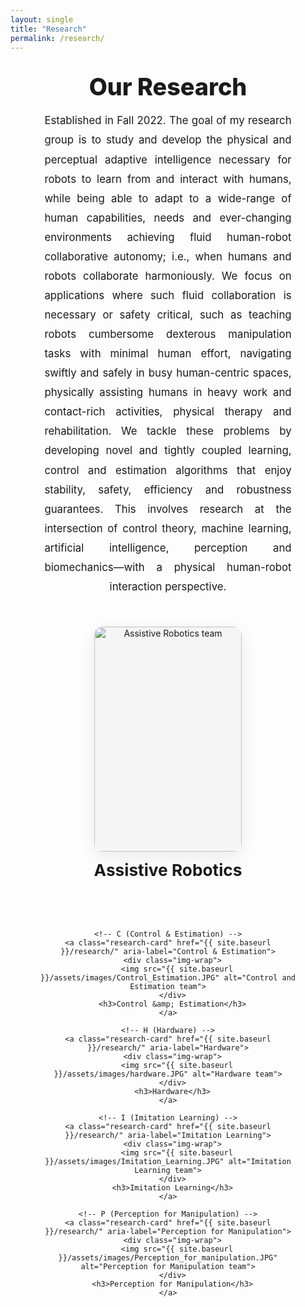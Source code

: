 ```yaml
---
layout: single
title: "Research"
permalink: /research/
---
```


<div class="research-wrap">
  <h2 class="research-title">Our Research</h2>

  <div class="research-text">
    Established in Fall 2022. The goal of my research group is to study and develop the physical
    and perceptual adaptive intelligence necessary for robots to learn from and interact with humans,
    while being able to adapt to a wide-range of human capabilities, needs and ever-changing
    environments achieving fluid human-robot collaborative autonomy; i.e., when humans and robots
    collaborate harmoniously. We focus on applications where such fluid collaboration is necessary
    or safety critical, such as teaching robots cumbersome dexterous manipulation tasks with minimal
    human effort, navigating swiftly and safely in busy human-centric spaces, physically assisting
    humans in heavy work and contact-rich activities, physical therapy and rehabilitation.
    We tackle these problems by developing novel and tightly coupled learning, control and estimation
    algorithms that enjoy stability, safety, efficiency and robustness guarantees. This involves
    research at the intersection of control theory, machine learning, artificial intelligence,
    perception and biomechanics—with a physical human-robot interaction perspective.
  </div>

  <div class="research-grid">
    <!-- A (Assistive Robotics) -->
    <a class="research-card" href="{{ site.baseurl }}/research/" aria-label="Assistive Robotics">
      <div class="img-wrap">
        <img src="{{ site.baseurl }}/assets/images/Assistive_Robotics.JPG" alt="Assistive Robotics team">
      </div>
      <h3>Assistive Robotics</h3>
    </a>

    <!-- C (Control & Estimation) -->
    <a class="research-card" href="{{ site.baseurl }}/research/" aria-label="Control & Estimation">
      <div class="img-wrap">
        <img src="{{ site.baseurl }}/assets/images/Control_Estimation.JPG" alt="Control and Estimation team">
      </div>
      <h3>Control &amp; Estimation</h3>
    </a>

    <!-- H (Hardware) -->
    <a class="research-card" href="{{ site.baseurl }}/research/" aria-label="Hardware">
      <div class="img-wrap">
        <img src="{{ site.baseurl }}/assets/images/hardware.JPG" alt="Hardware team">
      </div>
      <h3>Hardware</h3>
    </a>

    <!-- I (Imitation Learning) -->
    <a class="research-card" href="{{ site.baseurl }}/research/" aria-label="Imitation Learning">
      <div class="img-wrap">
        <img src="{{ site.baseurl }}/assets/images/Imitation_Learning.JPG" alt="Imitation Learning team">
      </div>
      <h3>Imitation Learning</h3>
    </a>

    <!-- P (Perception for Manipulation) -->
    <a class="research-card" href="{{ site.baseurl }}/research/" aria-label="Perception for Manipulation">
      <div class="img-wrap">
        <img src="{{ site.baseurl }}/assets/images/Perception_for_manipulation.JPG" alt="Perception for Manipulation team">
      </div>
      <h3>Perception for Manipulation</h3>
    </a>
  </div>
</div>

<style>
/* === overall wrapper === */
.research-wrap {
  max-width: 1600px;          /* wide container */
  margin: 0 auto;             /* center on page */
  padding: 0 4vw 3rem;        /* responsive side padding */
  text-align: center;
}

/* === title and paragraph === */
.research-title {
  margin: 2rem 0 1rem;
  font-weight: 800;
  font-size: clamp(1.8rem, 2.6vw + .8rem, 2.8rem);
}

.research-text {
  max-width: 1200px;          /* tweak this for paragraph width */
  margin: 0 auto 3rem;
  font-size: 1.05rem;
  line-height: 1.85;
  text-align: justify;        /* flush left/right edges */
  text-align-last: center;    /* center last line for a balanced block */
  padding: 0 1rem;
}

/* === research team grid === */
.research-grid {
  display: grid;
  grid-template-columns: repeat(auto-fit, minmax(420px, 1fr));
  gap: 2.5rem;
  justify-items: center;
  max-width: 1400px;
  margin: 0 auto;
}

.research-card {
  display: flex;
  flex-direction: column;
  align-items: center;
  text-decoration: none;
  color: inherit;
}

.img-wrap {
  width: 100%;
  border-radius: 14px;
  overflow: hidden;
  box-shadow: 0 8px 28px rgba(0,0,0,.08);
}

.research-card img {
  width: 100%;
  height: 360px;
  object-fit: contain;        /* show full image without cropping */
  background: #f5f5f5;        /* neutral background if aspect ratio differs */
  transition: transform .35s ease, filter .35s ease;
}

.research-card h3 {
  margin-top: 0.85rem;
  font-size: clamp(1.2rem, 1.4vw + .8rem, 1.8rem);
  font-weight: 700;
}

.research-card:hover img {
  transform: scale(1.03);
  filter: brightness(1.05);
}

/* === override theme’s default narrow inner wrap === */
.page__content,
.page .page__inner-wrap {
  max-width: none !important;
  width: 100% !important;
  padding-left: 0 !important;
  padding-right: 0 !important;
}

@media (max-width: 640px) {
  .research-grid {
    grid-template-columns: 1fr;
    gap: 1.5rem;
  }
  .research-card img {
    height: 300px;
  }
}
</style>
